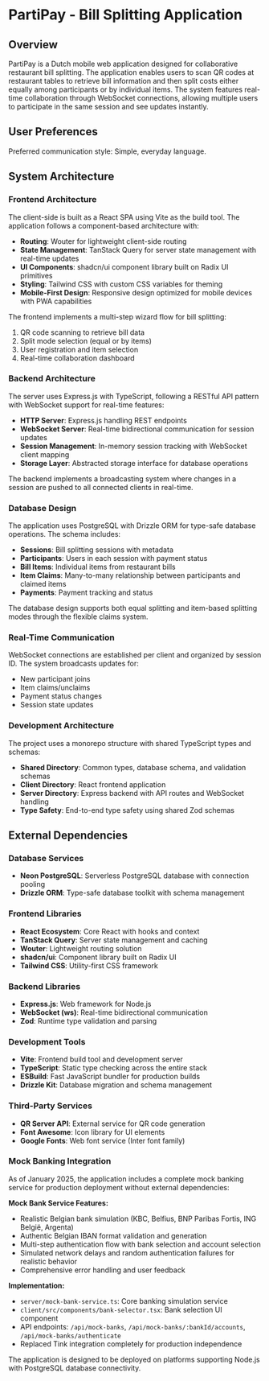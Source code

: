 # PartiPay - Bill Splitting Application

## Overview

PartiPay is a Dutch mobile web application designed for collaborative restaurant bill splitting. The application enables users to scan QR codes at restaurant tables to retrieve bill information and then split costs either equally among participants or by individual items. The system features real-time collaboration through WebSocket connections, allowing multiple users to participate in the same session and see updates instantly.

## User Preferences

Preferred communication style: Simple, everyday language.

## System Architecture

### Frontend Architecture
The client-side is built as a React SPA using Vite as the build tool. The application follows a component-based architecture with:
- **Routing**: Wouter for lightweight client-side routing
- **State Management**: TanStack Query for server state management with real-time updates
- **UI Components**: shadcn/ui component library built on Radix UI primitives
- **Styling**: Tailwind CSS with custom CSS variables for theming
- **Mobile-First Design**: Responsive design optimized for mobile devices with PWA capabilities

The frontend implements a multi-step wizard flow for bill splitting:
1. QR code scanning to retrieve bill data
2. Split mode selection (equal or by items)
3. User registration and item selection
4. Real-time collaboration dashboard

### Backend Architecture
The server uses Express.js with TypeScript, following a RESTful API pattern with WebSocket support for real-time features:
- **HTTP Server**: Express.js handling REST endpoints
- **WebSocket Server**: Real-time bidirectional communication for session updates
- **Session Management**: In-memory session tracking with WebSocket client mapping
- **Storage Layer**: Abstracted storage interface for database operations

The backend implements a broadcasting system where changes in a session are pushed to all connected clients in real-time.

### Database Design
The application uses PostgreSQL with Drizzle ORM for type-safe database operations. The schema includes:
- **Sessions**: Bill splitting sessions with metadata
- **Participants**: Users in each session with payment status
- **Bill Items**: Individual items from restaurant bills
- **Item Claims**: Many-to-many relationship between participants and claimed items
- **Payments**: Payment tracking and status

The database design supports both equal splitting and item-based splitting modes through the flexible claims system.

### Real-Time Communication
WebSocket connections are established per client and organized by session ID. The system broadcasts updates for:
- New participant joins
- Item claims/unclaims
- Payment status changes
- Session state updates

### Development Architecture
The project uses a monorepo structure with shared TypeScript types and schemas:
- **Shared Directory**: Common types, database schema, and validation schemas
- **Client Directory**: React frontend application
- **Server Directory**: Express backend with API routes and WebSocket handling
- **Type Safety**: End-to-end type safety using shared Zod schemas

## External Dependencies

### Database Services
- **Neon PostgreSQL**: Serverless PostgreSQL database with connection pooling
- **Drizzle ORM**: Type-safe database toolkit with schema management

### Frontend Libraries
- **React Ecosystem**: Core React with hooks and context
- **TanStack Query**: Server state management and caching
- **Wouter**: Lightweight routing solution
- **shadcn/ui**: Component library built on Radix UI
- **Tailwind CSS**: Utility-first CSS framework

### Backend Libraries
- **Express.js**: Web framework for Node.js
- **WebSocket (ws)**: Real-time bidirectional communication
- **Zod**: Runtime type validation and parsing

### Development Tools
- **Vite**: Frontend build tool and development server
- **TypeScript**: Static type checking across the entire stack
- **ESBuild**: Fast JavaScript bundler for production builds
- **Drizzle Kit**: Database migration and schema management

### Third-Party Services
- **QR Server API**: External service for QR code generation
- **Font Awesome**: Icon library for UI elements
- **Google Fonts**: Web font service (Inter font family)

### Mock Banking Integration
As of January 2025, the application includes a complete mock banking service for production deployment without external dependencies:

**Mock Bank Service Features:**
- Realistic Belgian bank simulation (KBC, Belfius, BNP Paribas Fortis, ING België, Argenta)
- Authentic Belgian IBAN format validation and generation
- Multi-step authentication flow with bank selection and account selection
- Simulated network delays and random authentication failures for realistic behavior
- Comprehensive error handling and user feedback

**Implementation:**
- `server/mock-bank-service.ts`: Core banking simulation service
- `client/src/components/bank-selector.tsx`: Bank selection UI component
- API endpoints: `/api/mock-banks`, `/api/mock-banks/:bankId/accounts`, `/api/mock-banks/authenticate`
- Replaced Tink integration completely for production independence

The application is designed to be deployed on platforms supporting Node.js with PostgreSQL database connectivity.